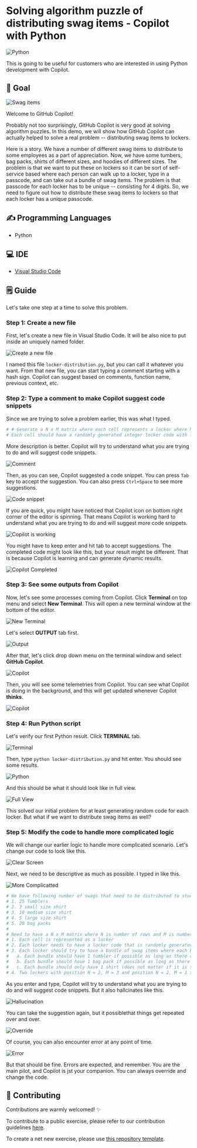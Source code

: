 # Solving algorithm puzzle of distributing swag items - Copilot with Python

![Python](./images/python-locker-cover.jpg)

This is going to be useful for customers who are interested in using Python development with Copilot.

## 🎯 Goal

![Swag items](./Demos/images/lockers.jpg)

Welcome to GitHub Copilot!

Probably not too surprisingly, GitHub Copilot is very good at solving algorithm puzzles. In this demo, we will show how GitHub Copilot can actually helped to solve a real problem -- distributing swag items to lockers.

Here is a story. We have a number of different swag items to distribute to some employees as a part of appreciation. Now, we have some tumbers, bag packs, shirts of different sizes, and hoodies of different sizes. The problem is that we want to put these on lockers so it can be sort of self-service based where each person can walk up to a locker, type in a passcode, and can take out a bundle of swag items. The problem is that passcode for each locker has to be unique -- consisting for 4 digits. So, we need to figure out how to distribute these swag items to lockers so that each locker has a unique passcode.

## ✍️ Programming Languages

- Python

## 💻 IDE

- [Visual Studio Code](https://code.visualstudio.com/download)

## 🗒️ Guide

Let's take one step at a time to solve this problem.

### Step 1: Create a new file

First, let's create a new file in Visual Studio Code. It will be also nice to put inside an uniquely named folder.

![Create a new file](./Demos/images/1_NewFile.jpg)

I named this file `locker-distribution.py`, but you can call it whatever you want. From that new file, you can start typing a comment starting with a hash sign. Copilot can suggest based on comments, function  name, previous context, etc.

### Step 2: Type a comment to make Copilot suggest code snippets

Since we are trying to solve a problem earlier, this was what I typed.

```python
# # Generate a N x M matrix where each cell represents a locker where N is a number of rows and M is number of columns.
# Each cell should have a randomly generated integer locker code with length 4.
```

More description is better. Copilot will try to understand what you are trying to do and will suggest code snippets.

![Comment](./Demos/images/2_TypeComment.jpg)

Then, as you can see, Copilot suggested a code snippet. You can press `Tab` key to accept the suggestion. You can also press `Ctrl+Space` to see more suggestions.

![Code snippet](./Demos/images/3_CopilotSuggestion.jpg)

If you are quick, you might have noticed that Copilot icon on bottom right corner of the editor is spinning. That means Copilot is working hard to understand what you are trying to do and will suggest more code snippets.

![Copilot is working](./Demos/images/4_CopilotSpin.jpg)

You might have to keep enter and hit tab to accept suggestions. The completed code might look like this, but your result might be different. That is because Copilot is learning and can generate dynamic results.

![Copilot Completed](./Demos/images/5_CopilotCompletion.jpg)

### Step 3: See some outputs from Copilot

Now, let's see some processes coming from Copilot. Click **Terminal** on top menu and select **New Terminal**. This will open a new terminal window at the bottom of the editor.

![New Terminal](./Demos/images/6_NewTerminal.jpg)

Let's select **OUTPUT** tab first.

![Output](./Demos/images/7_Output.jpg)

After that, let's click drop down menu on the terminal window and select **GitHub Copilot**.

![Copilot](./Demos/images/8_ChangeCopilot.jpg)

Then, you will see some telemetries from Copilot. You can see what Copilot is doing in the background, and this will get updated whenever Copilot **thinks**.

![Copilot](./Demos/images/9_OutputTelemetry.jpg)

### Step 4: Run Python script

Let's verify our first Python result. Click **TERMINAL** tab.

![Terminal](./Demos/images/10_Terminal.jpg)

Then, type `python locker-distribution.py` and hit enter. You should see some results.

![Python](./Demos/images/11_RunPython.jpg)

And this should be what it should look like in full view.

![Full View](./Demos/images/12_ResultFull.jpg)

This solved our initial problem for at least generating random code for each locker. But what if we want to distribute swag items as well?

### Step 5: Modify the code to handle more complicated logic

We will change our earlier logic to handle more complicated scenario. Let's change our code to look like this.

![Clear Screen](./Demos/images/13_ClearScreen.jpg)

Next, we need to be descriptive as much as possible. I typed in like this.

![More Complicatted](./Demos/images/14_MoreComplicated.jpg)

```python
# We have following number of swags that need to be distributed to students:
# 1. 25 Tumblers
# 2. 3 small size shirt
# 3. 10 medium size shirt
# 4. 5 large size shirt
# 5. 20 bag packs
# 
# Need to have a N x M matrix where N is number of rows and M is number of columns. In each cell, the following needs to be satisfied:
# 1. Each cell is represented as a locker
# 2. Each locker needs to have a locker code that is randomly generated integers and has length 4
# 3. Each locker should try to have a bundle of swag items where each bundle should satisfy the following:
#   a. Each bundle should have 1 tumbler if possible as long as there are tumblers available
#   b. Each bundle should have 1 bag pack if possible as long as there are bag packs available
#   c. Each bundle should only have 1 shirt (does not matter if it is small, medium, or large) as long as there are available
# 4. Two lockers with position N = 2, M = 3 and position N = 2, M = 1 should be empty
```

As you enter and type, Copilot will try to understand what you are trying to do and will suggest code snippets. But it also hallcinates like this.

![Hallucination](./Demos/images/15_Hallucination.jpg)

You can take the suggestion again, but it possiblethat things get repeated over and over.

![Override](./Demos/images/16_Override.jpg)

Of course, you can also encounter error at any point of time. 

![Error](./images/Demos/17_PossibleError.jpg)

But that should be fine. Errors are expected, and remember. You are the main pilot, and Copilot is jst your companion. You can always override and change the code.

## 🤝 Contributing
Contributions are warmly welcomed! ✨

To contribute to a public exercise, please refer to our contribution guidelines [here](https://github.com/ps-copilot-sandbox/.github/blob/main/.github/CONTRIBUTING.md).

To create a net new exercise, please use [this repository template](https://github.com/ps-copilot-sandbox/copilot-exercise-template).
